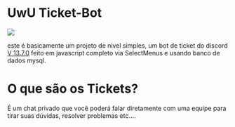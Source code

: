 # UwU Ticket-Bot 
 
 ![](https://media.discordapp.net/attachments/803646280492515390/982968487653814333/logo-ticket-1024.png)
 
este é basicamente um projeto de nivel simples, um bot de ticket do discord [V 13.7.0](https://www.npmjs.com/package/discord.js/v/13.7.0) feito em javascript completo via SelectMenus e usando banco de dados mysql.

# O que são os Tickets? 

É um chat privado que você poderá falar diretamente com uma equipe para tirar suas dúvidas, resolver problemas etc....

